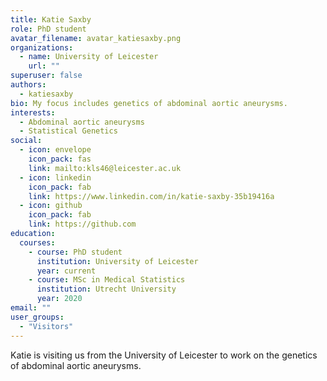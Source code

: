 ```yaml
---
title: Katie Saxby
role: PhD student
avatar_filename: avatar_katiesaxby.png
organizations:
  - name: University of Leicester
    url: ""
superuser: false
authors:
  - katiesaxby
bio: My focus includes genetics of abdominal aortic aneurysms.
interests:
  - Abdominal aortic aneurysms
  - Statistical Genetics
social:
  - icon: envelope
    icon_pack: fas
    link: mailto:kls46@leicester.ac.uk
  - icon: linkedin
    icon_pack: fab
    link: https://www.linkedin.com/in/katie-saxby-35b19416a
  - icon: github
    icon_pack: fab
    link: https://github.com
education:
  courses:
    - course: PhD student
      institution: University of Leicester
      year: current
    - course: MSc in Medical Statistics
      institution: Utrecht University
      year: 2020
email: ""
user_groups:
  - "Visitors"
---
```

Katie is visiting us from the University of Leicester to work on the genetics of abdominal aortic aneurysms.
